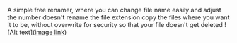 A simple free renamer, where you can change file name easily and adjust the number
doesn't rename the file extension 
copy the files where you want it to be, without overwrite for security so that your file doesn't get deleted
![Alt text]([image link](![image](https://github.com/Styl0o/StylooREnamer/assets/66000175/d172f7a7-b2e8-4efa-97cd-3920b0422f3c)
))

